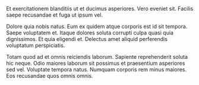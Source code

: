 Et exercitationem blanditiis ut et ducimus asperiores. Vero eveniet sit. Facilis saepe recusandae et fuga ut ipsum vel.
 Dolore quia nobis natus. Eum ex quidem atque corporis est id sit tempora. Saepe voluptatem et. Itaque dolores soluta corrupti culpa quasi quia dignissimos. Et quia eligendi et. Delectus amet aliquid perferendis voluptatum perspiciatis.
 Totam quod ad et omnis reiciendis laborum. Sapiente reprehenderit soluta hic neque. Odio maiores laborum sit possimus et praesentium asperiores sed vel. Voluptate tempora natus. Numquam corporis rem minus maiores. Eos recusandae quos omnis omnis.